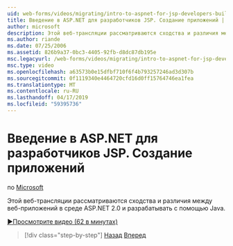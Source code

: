 ```yaml
---
uid: web-forms/videos/migrating/intro-to-aspnet-for-jsp-developers-building-applications
title: Введение в ASP.NET для разработчиков JSP. Создание приложений | Документация Майкрософт
author: microsoft
description: Этой веб-трансляции рассматриваются сходства и различия между веб-приложений в среде ASP.NET 2.0 и разрабатывать с помощью Java.
ms.author: riande
ms.date: 07/25/2006
ms.assetid: 826b9a37-0bc3-4405-92fb-d8dc87db195e
msc.legacyurl: /web-forms/videos/migrating/intro-to-aspnet-for-jsp-developers-building-applications
msc.type: video
ms.openlocfilehash: a63573b0e15dfbf710f6f4b793257246ad3d307b
ms.sourcegitcommit: 0f1119340e4464720cfd16d0ff15764746ea1fea
ms.translationtype: MT
ms.contentlocale: ru-RU
ms.lasthandoff: 04/17/2019
ms.locfileid: "59395736"
---
```

# <a name="intro-to-aspnet-for-jsp-developers-building-applications"></a>Введение в ASP.NET для разработчиков JSP. Создание приложений

по [Microsoft](https://github.com/microsoft)

Этой веб-трансляции рассматриваются сходства и различия между веб-приложений в среде ASP.NET 2.0 и разрабатывать с помощью Java.

[&#9654;Просмотрите видео (62 в минутах)](https://channel9.msdn.com/Blogs/ASP-NET-Site-Videos/intro-to-aspnet-for-jsp-developers-building-applications)

> [!div class="step-by-step"]
> [Назад](intro-to-aspnet-for-jsp-developers-welcome-to-aspnet-20.md)
> [Вперед](intro-to-aspnet-for-coldfusion-developers-adding-aspnet-to-your-repertoire.md)
